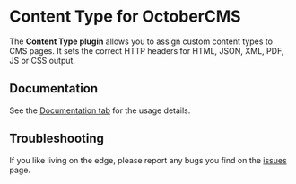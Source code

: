 # Content Type for OctoberCMS

The **Content Type plugin** allows you to assign custom content types to CMS pages. It sets the correct HTTP headers for HTML, JSON, XML, PDF, JS or CSS output.

## Documentation

See the [Documentation tab](https://octobercms.com/plugin/xeor-contenttype#documentation) for the usage details.

## Troubleshooting

If you like living on the edge, please report any bugs you find on the
[issues](https://bitbucket.org/sozonovalexey/oc-contenttype-plugin/issues) page.
